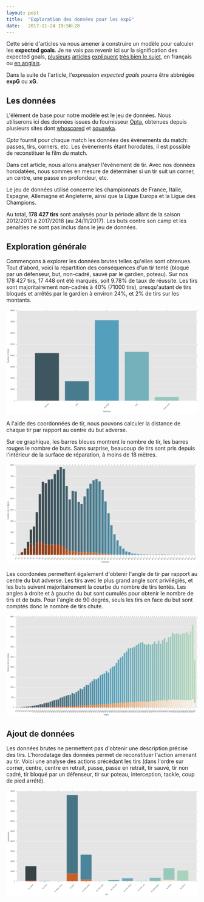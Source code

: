 ```yaml
---
layout: post
title:  "Exploration des données pour les expG"
date:   2017-11-24 19:50:28
---
```


Cette série d'articles va nous amener à construire un modèle pour calculer les
**expected goals**. Je ne vais pas revenir ici sur la signification des expected goals, [plusieurs](http://www.10contre11.fr/2015/07/26/expected-goals/) [articles](http://www.cahiersdufootball.net/article-les-expected-goals-au-c%C5%93ur-de-la-revolution-statistique-5744) [expliquent](http://www.goal.com/fr/news/mais-que-sont-les-expected-goals-xg-la-statistique-du-moment/h9xobvstqhc0191f4nsdvs0q0) [très bien le sujet](http://www.goal.com/fr/news/mais-que-sont-les-expected-goals-xg-la-statistique-du-moment/h9xobvstqhc0191f4nsdvs0q0), en français ou [en anglais](http://www.bbc.com/sport/football/41822455).

Dans la suite de l'article, l'expression *expected goals* pourra être abbrégée **expG** ou **xG**.

## Les données

L'élément de base pour notre modèle est le jeu de données. Nous utiliserons ici des données issues du fournisseur [Opta](http://optasports.fr), obtenues depuis plusieurs sites dont [whoscored](https://www.whoscored.com/) et [squawka](http://www.squawka.com).

*Opta* fournit pour chaque match les données des évènements du match: passes, tirs, corners, etc. Les évènements étant horodatés, il est possible de reconstituer le film du match.

Dans cet article, nous allons analyser l'évènement de tir. Avec nos données horodatées, nous sommes en mesure de déterminer si un tir suit un corner, un centre, une passe en profondeur, etc.

Le jeu de données utilisé concerne les championnats de France, Italie, Espagne, Allemagne et Angleterre, ainsi que la Ligue Europa et la Ligue des Champions.

Au total, **178 427 tirs** sont analysés pour la période allant de la saison 2012/2013 à 2017/2018 (au 24/11/2017). Les buts contre son camp et les penalties ne sont pas inclus dans le jeu de données.

## Exploration générale

Commençons à explorer les données brutes telles qu'elles sont obtenues. Tout d'abord, voici la répartition des conséquences d'un tir tenté (bloqué par un défenseur, but, non-cadré, sauvé par le gardien, poteau).
Sur nos 178 427 tirs, 17 448 ont été marqués, soit 9.78% de taux de réussite. Les tirs sont majoritairement non-cadrés à 40% (71000 tirs), presqu'autant de tirs bloqués et arrêtés par le gardien à environ 24%, et 2% de tirs sur les montants.

![Résultats des tirs](/img/posts/20171124_exploration_donnees_pour_expg/resultats_tirs.png)

A l'aide des coordonnées de tir, nous pouvons calculer la distance de chaque tir par rapport au centre du but adverse.

Sur ce graphique, les barres bleues montrent le nombre de tir, les barres rouges le nombre de buts. Sans surprise, beaucoup de tirs sont pris depuis l'intérieur de la surface de réparation, à moins de 18 mètres.

![Distance des tirs](/img/posts/20171124_exploration_donnees_pour_expg/distance_tir.png)

Les coordonées permettent également d'obtenir l'angle de tir par rapport au centre du but adverse. Les tirs avec le plus grand angle sont privilégiés, et les buts suivent majoritairement la courbe du nombre de tirs tentés. Les angles à droite et à gauche du but sont cumulés pour obtenir le nombre de tirs et de buts. Pour l'angle de 90 degrés, seuls les tirs en face du but sont comptés donc le nombre de tirs chute.

![Angle des tirs](/img/posts/20171124_exploration_donnees_pour_expg/angle_tir.png)

## Ajout de données

Les données brutes ne permettent pas d'obtenir une description précise des tirs. L'horodatage des données permet de reconstituer l'action amenant au tir. Voici une analyse des actions précédant les tirs (dans l'ordre sur corner, centre, centre en retrait, passe, passe en retrait, tir sauvé, tir non cadré, tir bloqué par un défenseur, tir sur poteau, interception, tackle, coup de pied arrêté).

![Action avant tirs](/img/posts/20171124_exploration_donnees_pour_expg/action_avant_tir.png)
